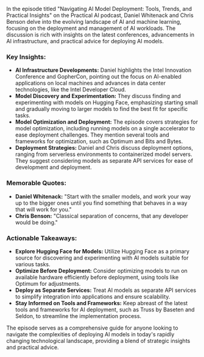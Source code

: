 In the episode titled "Navigating AI Model Deployment: Tools, Trends, and Practical Insights" on the Practical AI podcast, Daniel Whitenack and Chris Benson delve into the evolving landscape of AI and machine learning, focusing on the deployment and management of AI workloads. The discussion is rich with insights on the latest conferences, advancements in AI infrastructure, and practical advice for deploying AI models.

### Key Insights:
- **AI Infrastructure Developments:** Daniel highlights the Intel Innovation Conference and GopherCon, pointing out the focus on AI-enabled applications on local machines and advances in data center technologies, like the Intel Developer Cloud.
- **Model Discovery and Experimentation:** They discuss finding and experimenting with models on Hugging Face, emphasizing starting small and gradually moving to larger models to find the best fit for specific tasks.
- **Model Optimization and Deployment:** The episode covers strategies for model optimization, including running models on a single accelerator to ease deployment challenges. They mention several tools and frameworks for optimization, such as Optimum and Bits and Bytes.
- **Deployment Strategies:** Daniel and Chris discuss deployment options, ranging from serverless environments to containerized model servers. They suggest considering models as separate API services for ease of development and deployment.

### Memorable Quotes:
- **Daniel Whitenack:** "Start with the smaller models, and work your way up to the bigger ones until you find something that behaves in a way that will work for you."
- **Chris Benson:** "Classical separation of concerns, that any developer would be doing."

### Actionable Takeaways:
- **Explore Hugging Face for Models:** Utilize Hugging Face as a primary source for discovering and experimenting with AI models suitable for various tasks.
- **Optimize Before Deployment:** Consider optimizing models to run on available hardware efficiently before deployment, using tools like Optimum for adjustments.
- **Deploy as Separate Services:** Treat AI models as separate API services to simplify integration into applications and ensure scalability.
- **Stay Informed on Tools and Frameworks:** Keep abreast of the latest tools and frameworks for AI deployment, such as Truss by Baseten and Seldon, to streamline the implementation process.

The episode serves as a comprehensive guide for anyone looking to navigate the complexities of deploying AI models in today's rapidly changing technological landscape, providing a blend of strategic insights and practical advice.
